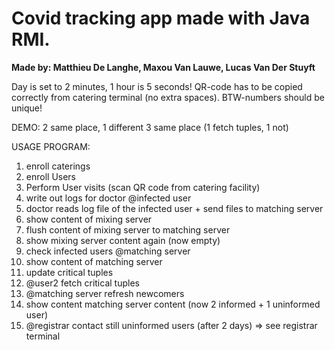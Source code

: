 # Covid tracking app made with Java RMI.

**Made by: Matthieu De Langhe, Maxou Van Lauwe, Lucas Van Der Stuyft**


Day is set to 2 minutes, 1 hour is 5 seconds!
QR-code has to be copied correctly from catering terminal (no extra spaces).
BTW-numbers should be unique!

DEMO:
2 same place, 1 different
3 same place (1 fetch tuples, 1 not)

USAGE PROGRAM: 
1) enroll caterings
2) enroll Users
3) Perform User visits (scan QR code from catering facility)
4) write out logs for doctor @infected user
5) doctor reads log file of the infected user + send files to matching server
6) show content of mixing server
7) flush content of mixing server to matching server
8) show mixing server content again (now empty)
9) check infected users @matching server
10) show content of matching server
11) update critical tuples
12) @user2 fetch critical tuples
13) @matching server refresh newcomers
14) show content matching server content (now 2 informed + 1 uninformed user)
15) @registrar contact still uninformed users (after 2 days) => see registrar terminal